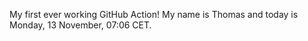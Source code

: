 My first ever working GitHub Action!
My name is Thomas and today is Monday, 13 November, 07:06 CET. 
